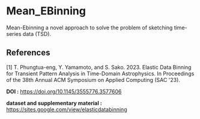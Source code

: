 # Mean_EBinning
Mean-Ebinning a novel approach to solve the problem of sketching time-series data (TSD).

References
----------
[1] T. Phungtua-eng, Y. Yamamoto, and S. Sako. 2023. Elastic Data Binning for Transient Pattern Analysis in Time-Domain Astrophysics. In Proceedings of the 38th Annual ACM Symposium on Applied Computing (SAC '23).

**DOI :** https://doi.org/10.1145/3555776.3577606

**dataset and supplementary material :** https://sites.google.com/view/elasticdatabinning

